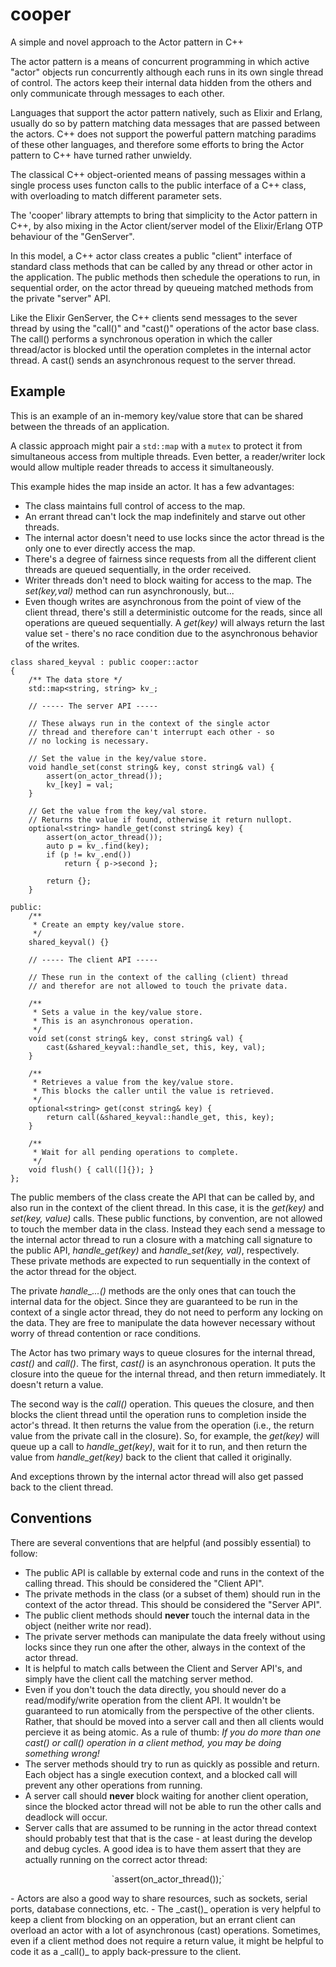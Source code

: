 # cooper
A simple and novel approach to the Actor pattern in C++

The actor pattern is a means of concurrent programming in which active "actor" objects run concurrently although each runs in its own single thread of control. The actors keep their internal data hidden from the others and only communicate through messages to each other.

Languages that support the actor pattern natively, such as Elixir and Erlang, usually do so by pattern matching data messages that are passed between the actors. C++ does not support the powerful pattern matching paradims of these other languages, and therefore some efforts to bring the Actor pattern to C++ have turned rather unwieldy.

The classical C++ object-oriented means of passing messages within a single process uses functon calls to the public interface of a C++ class, with overloading to match different parameter sets.

The 'cooper' library attempts to bring that simplicity to the Actor pattern in C++, by also mixing in the Actor client/server model of the Elixir/Erlang OTP behaviour of the "GenServer". 

In this model, a C++ actor class creates a public "client" interface of standard class methods that can be called by any thread or other actor in the application. The public methods then schedule the operations to run, in sequential order, on the actor thread by queueing matched methods from the private "server" API.

Like the Elixir GenServer, the C++ clients send messages to the sever thread by using the "call()" and "cast()" operations of the actor base class. The call() performs a synchronous operation in which the caller thread/actor is blocked until the operation completes in the internal actor thread. A cast() sends an asynchronous request to the server thread.

## Example

This is an example of an in-memory key/value store that can be shared between the threads of an application.

A classic approach might pair a `std::map` with a `mutex` to protect it from simultaneous access from multiple threads. Even better, a reader/writer lock would allow multiple reader threads to access it simultaneously.

This example hides the map inside an actor. It has a few advantages:

- The class maintains full control of access to the map.
- An errant thread can't lock the map indefinitely and starve out other threads.
- The internal actor doesn't need to use locks since the actor thread is the only one to ever directly access the map.
- There's a degree of fairness since requests from all the different client threads are queued sequentially, in the order received.
- Writer threads don't need to block waiting for access to the map. The _set(key,val)_ method can run asynchronously, but...
- Even though writes are asynchronous from the point of view of the client thread, there's still a deterministic outcome for the reads, since all operations are queued sequentially. A _get(key)_ will always return the last value set - there's no race condition due to the asynchronous behavior of the writes.
 

```
class shared_keyval : public cooper::actor
{
    /** The data store */
    std::map<string, string> kv_;

    // ----- The server API -----
    
    // These always run in the context of the single actor 
    // thread and therefore can't interrupt each other - so
    // no locking is necessary.

    // Set the value in the key/value store.
    void handle_set(const string& key, const string& val) {
        assert(on_actor_thread());
        kv_[key] = val;
    }

    // Get the value from the key/val store.
    // Returns the value if found, otherwise it return nullopt.
    optional<string> handle_get(const string& key) {
        assert(on_actor_thread());
        auto p = kv_.find(key);
        if (p != kv_.end())
            return { p->second };

        return {};
    }

public:
    /**
     * Create an empty key/value store.
     */
    shared_keyval() {}

    // ----- The client API -----

    // These run in the context of the calling (client) thread
    // and therefor are not allowed to touch the private data.
    
    /**
     * Sets a value in the key/value store.
     * This is an asynchronous operation.
     */
    void set(const string& key, const string& val) {
        cast(&shared_keyval::handle_set, this, key, val);
    }

    /**
     * Retrieves a value from the key/value store.
     * This blocks the caller until the value is retrieved.
     */
    optional<string> get(const string& key) {
        return call(&shared_keyval::handle_get, this, key);
    }

    /**
     * Wait for all pending operations to complete.
     */
    void flush() { call([]{}); }
};
```
The public members of the class create the API that can be called by, and also run in the context of the client thread. In this case, it is the _get(key)_ and _set(key, value)_ calls. These public functions, by convention, are not allowed to touch the member data in the class. Instead they each send a message to the internal actor thread to run a closure with a matching call signature to the public API, _handle_get(key)_ and _handle_set(key, val)_, respectively. These private methods are expected to run sequentially in the context of the actor thread for the object.

The private *handle_...()* methods are the only ones that can touch the internal data for the object. Since they are guaranteed to be run in the context of a single actor thread, they do not need to perform any locking on the data. They are free to manipulate the data however necessary without worry of thread contention or race conditions.

The Actor has two primary ways to queue closures for the internal thread, _cast()_ and _call()_. The first, _cast()_ is an asynchronous operation. It puts the closure into the queue for the internal thread, and then return immediately. It doesn't return a value.

The second way is the _call()_ operation. This queues the closure, and then blocks the client thread until the operation runs to completion inside the actor's thread. It then returns the value from the operation (i.e., the return value from the private call in the closure). So, for example, the _get(key)_ will queue up a call to _handle_get(key)_, wait for it to run, and then return the value from _handle_get(key)_ back to the client that called it originally.

And exceptions thrown by the internal actor thread will also get passed back to the client thread.

## Conventions

There are several conventions that are helpful (and possibly essential) to follow:

- The public API is callable by external code and runs in the context of the calling thread. This should be considered the "Client API".
- The private methods in the class (or a subset of them) should run in the context of the actor thread. This should be considered the "Server API".
- The public client methods should **never** touch the internal data in the object (neither write nor read).
- The private server methods can manipulate the data freely without using locks since they run one after the other, always in the context of the actor thread. 
- It is helpful to match calls between the Client and Server API's, and simply have the client call the matching server method.
- Even if you don't touch the data directly, you should never do a read/modify/write operation from the client API. It wouldn't be guaranteed to run atomically from the perspective of the other clients. Rather, that should be moved into a server call and then all clients would percieve it as being atomic. As a rule of thumb: _If you do more than one cast() or call() operation in a client method, you may be doing something wrong!_
- The server methods should try to run as quickly as possible and return. Each object has a single execution context, and a blocked call will prevent any other operations from running.
- A server call should **never** block waiting for another client operation, since the blocked actor thread will not be able to run the other calls and deadlock will occur.
- Server calls that are assumed to be running in the actor thread context should probably test that that is the case - at least during the develop and debug cycles. A good idea is to have them assert that they are actually running on the correct actor thread:
<p align="center">
`assert(on_actor_thread());`
</p>
- Actors are also a good way to share resources, such as sockets, serial ports, database connections, etc.
- The _cast()_ operation is very helpful to keep a client from blocking on an opperation, but an errant client can overload an actor with a lot of asynchronous (cast) operations. Sometimes, even if a client method does not require a return value, it might be helpful to code it as a _call()_ to apply back-pressure to the client.
